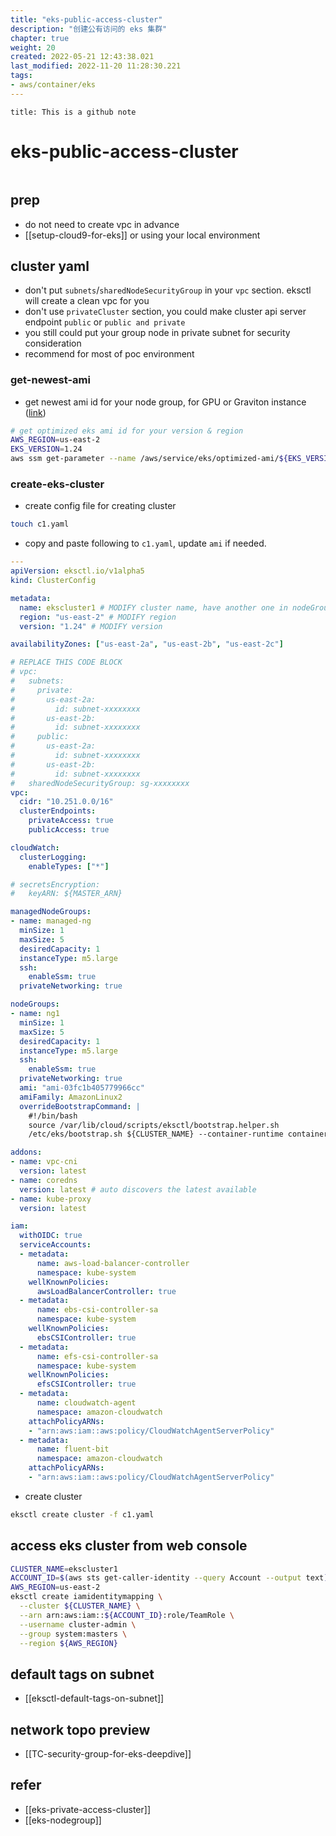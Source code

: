 ```yaml
---
title: "eks-public-access-cluster"
description: "创建公有访问的 eks 集群"
chapter: true
weight: 20
created: 2022-05-21 12:43:38.021
last_modified: 2022-11-20 11:28:30.221
tags: 
- aws/container/eks
---
```


```ad-attention
title: This is a github note

```

# eks-public-access-cluster

```toc
```

## prep

- do not need to create vpc in advance
- [[setup-cloud9-for-eks]] or using your local environment

## cluster yaml

- don't put `subnets`/`sharedNodeSecurityGroup` in your `vpc` section. eksctl will create a clean vpc for you
- don't use `privateCluster` section, you could make cluster api server endpoint `public` or `public and private`
- you still could put your group node in private subnet for security consideration
- recommend for most of poc environment

### get-newest-ami
- get newest ami id for your node group, for GPU or Graviton instance ([link](https://docs.aws.amazon.com/eks/latest/userguide/retrieve-ami-id.html))
```sh
# get optimized eks ami id for your version & region
AWS_REGION=us-east-2
EKS_VERSION=1.24
aws ssm get-parameter --name /aws/service/eks/optimized-ami/${EKS_VERSION}/amazon-linux-2/recommended/image_id --region ${AWS_REGION} --query "Parameter.Value" --output text

```

### create-eks-cluster
- create config file for creating cluster
```sh
touch c1.yaml
```

- copy and paste following to `c1.yaml`, update `ami` if needed.
```yaml
---
apiVersion: eksctl.io/v1alpha5
kind: ClusterConfig

metadata:
  name: ekscluster1 # MODIFY cluster name, have another one in nodeGroup section
  region: "us-east-2" # MODIFY region
  version: "1.24" # MODIFY version

availabilityZones: ["us-east-2a", "us-east-2b", "us-east-2c"]

# REPLACE THIS CODE BLOCK
# vpc:
#   subnets:
#     private:
#       us-east-2a:
#         id: subnet-xxxxxxxx
#       us-east-2b:
#         id: subnet-xxxxxxxx
#     public:
#       us-east-2a:
#         id: subnet-xxxxxxxx
#       us-east-2b:
#         id: subnet-xxxxxxxx
#   sharedNodeSecurityGroup: sg-xxxxxxxx
vpc:
  cidr: "10.251.0.0/16"
  clusterEndpoints:
    privateAccess: true
    publicAccess: true

cloudWatch:
  clusterLogging:
    enableTypes: ["*"]

# secretsEncryption:
#   keyARN: ${MASTER_ARN}

managedNodeGroups:
- name: managed-ng
  minSize: 1
  maxSize: 5
  desiredCapacity: 1
  instanceType: m5.large
  ssh:
    enableSsm: true
  privateNetworking: true

nodeGroups:
- name: ng1
  minSize: 1
  maxSize: 5
  desiredCapacity: 1
  instanceType: m5.large
  ssh:
    enableSsm: true
  privateNetworking: true
  ami: "ami-03fc1b405779966cc"
  amiFamily: AmazonLinux2
  overrideBootstrapCommand: |
    #!/bin/bash
    source /var/lib/cloud/scripts/eksctl/bootstrap.helper.sh
    /etc/eks/bootstrap.sh ${CLUSTER_NAME} --container-runtime containerd --kubelet-extra-args "--node-labels=${NODE_LABELS}"

addons:
- name: vpc-cni 
  version: latest
- name: coredns
  version: latest # auto discovers the latest available
- name: kube-proxy
  version: latest

iam:
  withOIDC: true
  serviceAccounts:
  - metadata:
      name: aws-load-balancer-controller
      namespace: kube-system
    wellKnownPolicies:
      awsLoadBalancerController: true
  - metadata:
      name: ebs-csi-controller-sa
      namespace: kube-system
    wellKnownPolicies:
      ebsCSIController: true
  - metadata:
      name: efs-csi-controller-sa
      namespace: kube-system
    wellKnownPolicies:
      efsCSIController: true
  - metadata:
      name: cloudwatch-agent
      namespace: amazon-cloudwatch
    attachPolicyARNs:
    - "arn:aws:iam::aws:policy/CloudWatchAgentServerPolicy"
  - metadata:
      name: fluent-bit
      namespace: amazon-cloudwatch
    attachPolicyARNs:
    - "arn:aws:iam::aws:policy/CloudWatchAgentServerPolicy"

```

- create cluster
```sh
eksctl create cluster -f c1.yaml
```

## access eks cluster from web console
```sh
CLUSTER_NAME=ekscluster1
ACCOUNT_ID=$(aws sts get-caller-identity --query Account --output text)
AWS_REGION=us-east-2
eksctl create iamidentitymapping \
  --cluster ${CLUSTER_NAME} \
  --arn arn:aws:iam::${ACCOUNT_ID}:role/TeamRole \
  --username cluster-admin \
  --group system:masters \
  --region ${AWS_REGION}

```

## default tags on subnet
- [[eksctl-default-tags-on-subnet]]

## network topo preview
- [[TC-security-group-for-eks-deepdive]]

## refer
- [[eks-private-access-cluster]]
- [[eks-nodegroup]]


